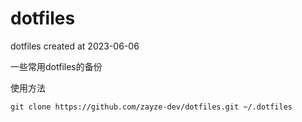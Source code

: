 # dotfiles
dotfiles created at 2023-06-06

一些常用dotfiles的备份

使用方法
```shell
git clone https://github.com/zayze-dev/dotfiles.git ~/.dotfiles
```
